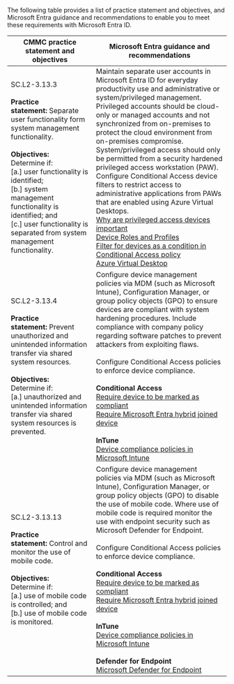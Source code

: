 The following table provides a list of practice statement and objectives, and Microsoft Entra guidance and recommendations to enable you to meet these requirements with Microsoft Entra ID.

|CMMC practice statement and objectives|Microsoft Entra guidance and recommendations|
|---|---|
|SC.L2-3.13.3  <br>  <br>**Practice statement:** Separate user functionality form system management functionality.  <br>  <br>**Objectives:**  <br>Determine if:  <br>[a.] user functionality is identified;  <br>[b.] system management functionality is identified; and  <br>[c.] user functionality is separated from system management functionality.|Maintain separate user accounts in Microsoft Entra ID for everyday productivity use and administrative or system/privileged management. Privileged accounts should be cloud-only or managed accounts and not synchronized from on-premises to protect the cloud environment from on-premises compromise. System/privileged access should only be permitted from a security hardened privileged access workstation (PAW). Configure Conditional Access device filters to restrict access to administrative applications from PAWs that are enabled using Azure Virtual Desktops.  <br>[Why are privileged access devices important](https://learn.microsoft.com/en-us/security/compass/privileged-access-devices)  <br>[Device Roles and Profiles](https://learn.microsoft.com/en-us/security/privileged-access-workstations/privileged-access-devices)  <br>[Filter for devices as a condition in Conditional Access policy](https://learn.microsoft.com/en-us/entra/identity/conditional-access/concept-condition-filters-for-devices)  <br>[Azure Virtual Desktop](https://azure.microsoft.com/products/virtual-desktop/)|
|SC.L2-3.13.4  <br>  <br>**Practice statement:** Prevent unauthorized and unintended information transfer via shared system resources.  <br>  <br>**Objectives:**  <br>Determine if:  <br>[a.] unauthorized and unintended information transfer via shared system resources is prevented.|Configure device management policies via MDM (such as Microsoft Intune), Configuration Manager, or group policy objects (GPO) to ensure devices are compliant with system hardening procedures. Include compliance with company policy regarding software patches to prevent attackers from exploiting flaws.  <br>  <br>Configure Conditional Access policies to enforce device compliance.  <br>  <br>**Conditional Access**  <br>[Require device to be marked as compliant](https://learn.microsoft.com/en-us/entra/identity/conditional-access/concept-conditional-access-grant)  <br>[Require Microsoft Entra hybrid joined device](https://learn.microsoft.com/en-us/entra/identity/conditional-access/concept-conditional-access-grant)  <br>  <br>**InTune**  <br>[Device compliance policies in Microsoft Intune](https://learn.microsoft.com/en-us/mem/intune/protect/device-compliance-get-started)|
|SC.L2-3.13.13  <br>  <br>**Practice statement:** Control and monitor the use of mobile code.  <br>  <br>**Objectives:**  <br>Determine if:  <br>[a.] use of mobile code is controlled; and  <br>[b.] use of mobile code is monitored.|Configure device management policies via MDM (such as Microsoft Intune), Configuration Manager, or group policy objects (GPO) to disable the use of mobile code. Where use of mobile code is required monitor the use with endpoint security such as Microsoft Defender for Endpoint.  <br>  <br>Configure Conditional Access policies to enforce device compliance.  <br>  <br>**Conditional Access**  <br>[Require device to be marked as compliant](https://learn.microsoft.com/en-us/entra/identity/conditional-access/concept-conditional-access-grant)  <br>[Require Microsoft Entra hybrid joined device](https://learn.microsoft.com/en-us/entra/identity/conditional-access/concept-conditional-access-grant)  <br>  <br>**InTune**  <br>[Device compliance policies in Microsoft Intune](https://learn.microsoft.com/en-us/mem/intune/protect/device-compliance-get-started)  <br>  <br>**Defender for Endpoint**  <br>[Microsoft Defender for Endpoint](https://learn.microsoft.com/en-us/microsoft-365/security/defender-endpoint/microsoft-defender-endpoint?view=o365-worldwide&preserve-view=true)|